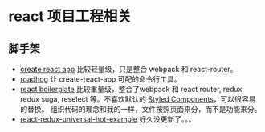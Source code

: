 # react 项目工程相关
## 脚手架

* [create react app](https://github.com/facebookincubator/create-react-app) 比较轻量级，只是整合 webpack 和 react-router。
* [roadhog](https://github.com/sorrycc/roadhog) 让 create-react-app 可配的命令行工具。
* [react boilerplate](https://github.com/react-boilerplate/react-boilerplate) 比较重量级，整合了webpack 和 react router, redux, redux suga, reselect 等。不喜欢默认的 [Styled Components](https://github.com/styled-components/styled-components)，可以很容易的替换。 组织代码的理念和我的一样，文件按照页面来分，而不是功能来分。
* [react-redux-universal-hot-example](https://github.com/erikras/react-redux-universal-hot-example) 好久没更新了。。。